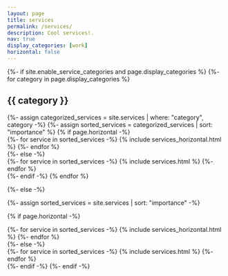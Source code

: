 ```yaml
---
layout: page
title: services
permalink: /services/
description: Cool services!.
nav: true
display_categories: [work]
horizontal: false
---
```


<!-- pages/services.md -->
<div class="services">
{%- if site.enable_service_categories and page.display_categories %}
  <!-- Display categorized services -->
  {%- for category in page.display_categories %}
  <h2 class="category">{{ category }}</h2>
  {%- assign categorized_services = site.services | where: "category", category -%}
  {%- assign sorted_services = categorized_services | sort: "importance" %}
  <!-- Generate cards for each service -->
  {% if page.horizontal -%}
  <div class="container">
    <div class="row row-cols-2">
    {%- for service in sorted_services -%}
      {% include services_horizontal.html %}
    {%- endfor %}
    </div>
  </div>
  {%- else -%}
  <div class="grid">
    {%- for service in sorted_services -%}
      {% include services.html %}
    {%- endfor %}
  </div>
  {%- endif -%}
  {% endfor %}

{%- else -%}
<!-- Display projects without categories -->
  {%- assign sorted_services = site.services | sort: "importance" -%}
  <!-- Generate cards for each project -->
  {% if page.horizontal -%}
  <div class="container">
    <div class="row row-cols-2">
    {%- for service in sorted_services -%}
      {% include services_horizontal.html %}
    {%- endfor %}
    </div>
  </div>
  {%- else -%}
  <div class="grid">
    {%- for service in sorted_services -%}
      {% include services.html %}
    {%- endfor %}
  </div>
  {%- endif -%}
{%- endif -%}
</div>
